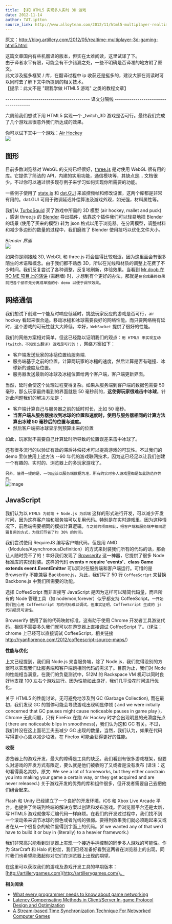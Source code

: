 ```yaml
---
title: 【译】HTML5 实现多人实时 3D 游戏
date: 2012-11-14
author: TAT.iptton
source_link: http://www.alloyteam.com/2012/11/html5-multiplayer-realtime-3d-gaming/
---
```


原文：<http://blog.artillery.com/2012/05/realtime-multiplayer-3d-gaming-html5.html>

这篇文章国内有些机器译的版本，但实在太难阅读，这里试译了下。  
由于译者水平有限，可能会有不少错漏之处，一些不明确是否译准的地方附了原文。  
此文涉及挺多框架 / 库，在翻译过程中 ip 收获还是挺多的，建议大家在阅读时可以同时去了解下文中所提到的相关技术。  
【提示：此文不是 "跟我学做 HTML5 游戏" 之类的教程文章】

\----------------------------------------- 译文分隔线 -------------------------------------

六周前我们想试下用 HTML5 实现一个 \_twitch_3D 游戏是否可行。最终我们完成了几个游戏且很意外我们所达成的效果。

你可以试下其中一个游戏：[Air Hockey](http://airhockey.artillerygames.com/)  
![](http://blog.artillery.com/images/airhockey.jpg)

## 图形

目前多数浏览器对 WebGL 的支持已经很好，[three.js](http://mrdoob.github.com/three.js/) 是对使用 WebGL 很有用的库。它提供了简洁的 API，内建的实用功能，通信模块等，其缺点是… 文档很少。不过你可以通过很多现存例子来学习如何实现你所需要的功能。

一些例子使用了 [state.js](https://github.com/mrdoob/stats.js/) 和 [dat.GUI](http://code.google.com/p/dat-gui/) 来监控频帧和修改设置，这两个库都是非常有用的。dat.GUI 可用于微调延迟补偿算法及游戏外观，如光强，材料属性等。

我们从 [TurboSquid](http://dillinger.io/) 买了游戏中所需的 3D 模型 (air hockey, mallet and puck) ，感谢 three.js 的 [Blender](http://www.blender.org/) 导出插件，依靠这个插件我们可以轻易地把 Blender 的场景 (使用了买来的模型) 转为 json 格式以用于浏览器。在分离模型，调整材料和减少多边形的数量的过程中，我们磨练了 Blender 使用技巧以优化文件大小。

_Blender 界面_  
![](http://blog.artillery.com/images/airhockey-blender.jpg)

如果你是刚接触 3D, WebGL 和 three.js 将会显得比较艰涩，因为这里面会有很多陌生的术语和概念。由于我们都不熟悉 3D，所以在光线和材质的调整上花费了不少时间。我们反复尝试了各种调整，反复地刷新，体验效果。当看到 [Mr.doob 在 RO.ME 项目上的演讲](http://www.youtube.com/watch?feature=youtu.be&hl=zh-CN&v=D8mOtkuN864) (需翻墙) 时，才想到有个更好的办法，那就是`在合成最终效果前把各个部件先分离成单独的小 demo 以便于调节效果`。

## 网络通信

我们想试下创建一个能及时响应低延时，挑战玩家反应的游戏是否可行，air hockey 看起来很合适。移动冰槌和冰球需要良好的网络性能。而只要网络稍有延时，这个游戏的可玩性就大大降低。幸好，`WebSocket` 提供了很好的性能。

我们的网络方案相对简单，但这已经路以证明我们的观点：`用 HTML5 来实现互动 (twitch，不知怎么翻译) 游戏是可行的！`，网络方案如下：

-   客户端发送玩家的冰槌位置给服务端.
-   服务端基于之前的位置，计算两玩家的冰槌的速度，然后计算是否有碰撞、冰球新的速度及位置。
-   服务器发送最新的冰球及冰槌位置给两个客户端，客户端更新界面。

当然，延时会使这个处理过程变得复杂。如果从服务端到客户端的数据包需要 50 毫秒，那么玩家最终看到的界面就是 50 毫秒前的，**这使得玩家很难击中冰球**。针对此问题我们的解决方法是：

-   客户端计算自己与服务器之前的延时时长，比如 50 毫秒。
-   **当客户端从服务器接收到冰球的位置和速度时，使用与服务器相同的计算方法算出冰球 50 毫秒后的位置与速度。**
-   然后客户端把冰球显示到预算出来的位置

如此，玩家就不需要自己计算延时所导致的位置误差来击中冰球了。

还有很多流行的以验证有效的滞后补偿技术可以提高游戏的可玩性。不过我们的 demo 里仅使用上述方法 --90 年代的游戏联网技术，因为这已经足以让我们创建一个有趣的、实时的、浏览器上的多玩家游戏了。

`另外，值得一提的是，一切应该以服务端数据为准，所有的实时多人游戏里都是如此防范作弊的。`  
![image](http://blog.artillery.com/images/airhockey2.jpg)

## JavaScript

我们认为以 `HTML5 为前端 + Node.js 为后端` 这样的形式进行开发，可以减少开发时间，因为这样客户端和服务端可以复用代码。特别是在实时游戏里，因为这种情况下，前后端需要相同的模拟计算逻辑。`与之前的项目相比，把客户端和服务端中相同逻辑复用的方式，为我们节省了约 30% 的时间。`

我们尝试使用 RequireJS 编写客户端代码，但是用 AMD（Modules/AsynchronousDefinition）的方式来封装我们所有的代码的话，那会让人随时受不了的！幸好我们发现了 [Browserify](https://github.com/substack/node-browserify) 这一神器，它提供了很多 Node 标准库的实现封装。这样的代码 **events = require 'events'**、**class Game extends event.EventEmitter** 可以同时在服务端和客户端运行。可惜的是 Browserify 不能兼容 Backbone.js，为此，我们写了 50 行 `CoffeeScript` 来替换 Backbone.js 中我们所需要的功能。

选择 CoffeeScript 而非直接写 JavaScript 是因为这样可以精简代码量，而且所有的 Node 管理工具（如 nodemon,forever）似乎都支持 CoffeeScript。`一开始我们担心用 CoffeeScript 写的代码难以调试，但事实证明，CoffeeScript 生成的 js 代码极具可读性。`

Browserify 使用了新的代码映射标准，这有助于使用 Chrome 开发者工具游览代码，相信不需要多久我们就可以在游览器上直接调试 CoffeeScript 了。（译注：chrome 上已经可以直接调试 CoffeeScript，相关链接 <http://ryanflorence.com/2012/coffeescript-source-maps/>）

**性能与优化**

上文已经提到，我们用 Node.js 来当服务端，除了 Node.js，我们觉得没别的方案可以实现我们让服务端和客户端跑相同代码的需求了。目前为止，我们对 Node 的性能相当满意，在我们的负载测试中，512M 的 Rackspace VM 机可以同时良好地支撑 100 左右个游戏进行。因为性能如此良好，我们几乎没花时间进行优化。

关于 HTML5 的性能讨论，无可避免地涉及到 GC (Garbage Collection), 而在最初，我们发现 GC 的暂停可能会导致游戏出现明显停顿 ( and we were initially concerned that GC pauses might cause noticeable pauses in game play )，Chrome 无此问题，只有 FireFox 在跑 Air Hockey 时才会出现明显的光滑度光点 ( there are noticeable blips in smoothness)，我们认为这和 GC 有关。不过，我们并没在这上面花工夫去减少 GC 出现的数量，当然，我们认为，如果在代码写得更小心些以减少垃圾，在 Firefox 可能会获得更好的性能。

**收获**

游览器上的游戏开发，最大的障碍是工具的缺乏。我们看到有很多游戏框架，但要么对游戏的开发方式有限定，要么就是他们被收购了又或者是没有发布 (译注：这句看得莫名其妙，原文: We see a lot of frameworks, but they either constrain you into making your game a certain way, or they get acquired and are never released.) 关于游戏开发的优秀的库和组件很多，但开发者需要自己去把他们组合起来。

Flash 和 Unity 已经建立了一个良好的开发环境，iOS 和 Xbox Live Arcade 平台，也提供了终端到终端的解决方案以创建和发布游戏。但浏览器平台还是太新，写 HTML5 游戏就像写汇编代码一样麻烦。在我们的开发过过程中，我们找不到一个滚动条来调节冰球的颜色或者光线的强弱。要得到效果我们就必须跑起来又或者在从一个很复杂的软件里得到字面上的代码。(if we wanted any of that we’d have to build it or buy in (literally) to a heavier framework.)

我们非常高兴能看到浏览器上实现一个接近手抦控制的同步多人游戏的可能性。作为 StarCraft 和 Halo 的粉丝，我们已经准备好看到这两者在浏览器上的出现，同时我们也希望能激起你对它们在浏览器上出现的期望。

在这里可以获取我们的游戏及游戏开发工具的早期版本：[http://artillerygames.com](http://artillerygames.com/)。

**相关阅读**

-   [What every programmer needs to know about game networking](http://gafferongames.com/networking-for-game-programmers/what-every-programmer-needs-to-know-about-game-networking/)
-   [Latency Compensating Methods in Client/Server In-game Protocol Design and Optimization](https://developer.valvesoftware.com/wiki/Latency_Compensating_Methods_in_Client/Server_In-game_Protocol_Design_and_Optimization)
-   [A Stream-based Time Synchronization Technique For Networked Computer Games](http://www.mine-control.com/zack/timesync/timesync.html)
